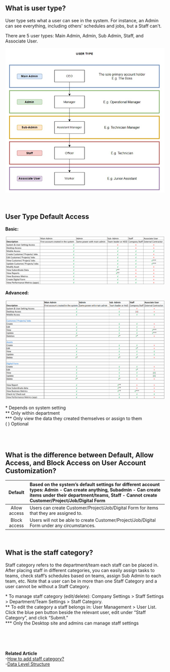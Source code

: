 
##  What is user type? 

User type sets what a user can see in the system. For instance, an Admin can see everything, including others' schedules and jobs, but a Staff can't. <br>

There are 5 user types: Main Admin, Admin, Sub Admin, Staff, and Associate User.<br>

<p align="center">
   <img src="img/User_Type.jpg" alt="User Type">
</p>

<br>

## User Type Default Access
**Basic:**
 
 <p align="center">
    <img src="img/Basic_User_Type_Default_Access.png" alt="Basic User Type Default Access">
  </p>

**Advanced:**
 <p align="center">
    <img src="img/Advance_User_Type_Default_Access.png" alt="Advance User Type Default Access">
  </p>


\* Depends on system setting <br>
** Only within department <br>
*** Only view the data they created themselves or assign to them <br>
( ) Optional

<br> 
<br>

## What is the difference between Default, Allow Access, and Block Access on User Account Customization? 

|    Default    | Based on the system’s default settings for different account types: Admin - Can create anything, Subadmin - Can create items under their department/teams, Staff - Cannot create Customer/Project/Job/Digital Form |
| :-----------: | :------------------------------------------------------------------------------------------------------------------------------------------------------------------------------- |
|  Allow access | Users can create Customer/Project/Job/Digital Form for items that they are assigned to.  |
|  Block access | Users will not be able to create Customer/Project/Job/Digital Form under any circumstances. |

<br>

## What is the staff category?

Staff category refers to the department/team each staff can be placed in. After placing staff in different categories, you can easily assign tasks to teams, check staff’s schedules based on teams, assign Sub Admin to 
each team, etc. Note that a user can be in more than one Staff Category and a user cannot be without a Staff Category.
<br>

\* To manage staff category (edit/delete): Company Settings > Staff Settings > Department/Team Settings > Staff Category.<br>
\** To edit the category a staff belongs in: User Management > User List. Click the blue pen button beside the relevant user, edit under “Staff Category”, and click “Submit.” <br>
\*** Only the Desktop site and admins can manage staff settings<br>

<br><br><br>

**Related Article**<br>
-[How to add staff category?](Add_New_User_Category.md)<br>
-[Data Level Structure](Data_Level_Structure.md)
